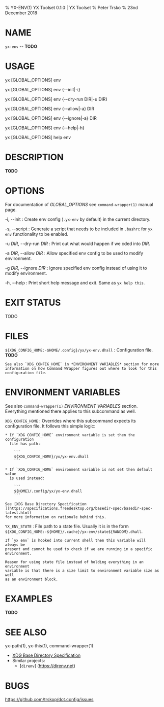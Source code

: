 % YX-ENV(1) YX Toolset 0.1.0 | YX Toolset
% Peter Trsko
% 23nd December 2018


# NAME

`yx-env` -- **TODO**


# USAGE

yx \[GLOBAL\_OPTIONS] env

yx \[GLOBAL\_OPTIONS] env {\--init|-i}

yx \[GLOBAL\_OPTIONS] env {\--dry-run DIR|-u DIR}

yx \[GLOBAL\_OPTIONS] env {\--allow|-a} DIR

yx \[GLOBAL\_OPTIONS] env {\--ignore|-a} DIR

yx \[GLOBAL\_OPTIONS] env {\--help|-h}

yx \[GLOBAL\_OPTIONS] help env


# DESCRIPTION

**TODO**


# OPTIONS

For documentation of *GLOBAL_OPTIONS* see `command-wrapper(1)` manual page.

-i, \--init
:   Create env config (`.yx-env` by default) in the current directory.

-s, \--script
:   Generate a script that needs to be included in `.bashrc` for `yx env`
    functionality to be enabled.

-u *DIR*, \--dry-run *DIR*
:   Print out what would happen if we cded into *DIR*.

-a *DIR*, \--allow *DIR*
:   Allow specified env config to be used to modify environment.

-g *DIR*, \--ignore *DIR*
:   Ignore specified env config instead of using it to modify environment.

-h, \--help
:   Print short help message and exit.  Same as `yx help this`.


# EXIT STATUS

TODO


# FILES

`${XDG_CONFIG_HOME:-$HOME/.config}/yx/yx-env.dhall`
:   Configuration file.  **TODO**

    See also `XDG_CONFIG_HOME` in *ENVIRONMENT VARIABLES* section for more
    information on how Command Wrapper figures out where to look for this
    configuration file.


# ENVIRONMENT VARIABLES

See also `command-wrapper(1)` *ENVIRONMENT VARIABLES* section.  Everything
mentioned there applies to this subcommand as well.

`XDG_CONFIG_HOME`
:   Overrides where this subcommand expects its configuration file.  It follows
    this simple logic:

    * If `XDG_CONFIG_HOME` environment variable is set then the configuration
      file has path:

        ```
        ${XDG_CONFIG_HOME}/yx/yx-env.dhall
        ```

    * If `XDG_CONFIG_HOME` environment variable is not set then default value
      is used instead:

        ```
        ${HOME}/.config/yx/yx-env.dhall
        ```

    See [XDG Base Directory Specification
    ](https://specifications.freedesktop.org/basedir-spec/basedir-spec-latest.html)
    for more information on rationale behind this.

`YX_ENV_STATE`
:   File path to a state file.  Usually it is in the form
    `${XDG_CONFIG_HOME:-${HOME}/.cache}/yx-env/state${RANDOM}.dhall`.

    If `yx env` is hooked into current shell then this variable will always be
    present and cannot be used to check if we are running in a specific
    environment.

    Reason for using state file instead of holding everything in an environment
    variable is that there is a size limit to environment variable size as well
    as an environment block.


# EXAMPLES

**TODO**


# SEE ALSO

yx-path(1), yx-this(1), command-wrapper(1)

* [XDG Base Directory Specification
  ](https://specifications.freedesktop.org/basedir-spec/basedir-spec-latest.html)
* Similar projects:
    - [`direnv`] (https://direnv.net)


# BUGS

<https://github.com/trskop/dot.config/issues>
